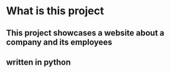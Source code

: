 #  What is this project


##  This project showcases a website about a company and its employees
##  written in python